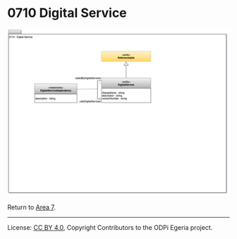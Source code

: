 <!-- SPDX-License-Identifier: CC-BY-4.0 -->
<!-- Copyright Contributors to the ODPi Egeria project 2020. -->


# 0710 Digital Service


![UML](0710-Digital-Service.png#pagewidth)


Return to [Area 7](Area-7-models.md).


----
License: [CC BY 4.0](https://creativecommons.org/licenses/by/4.0/),
Copyright Contributors to the ODPi Egeria project.